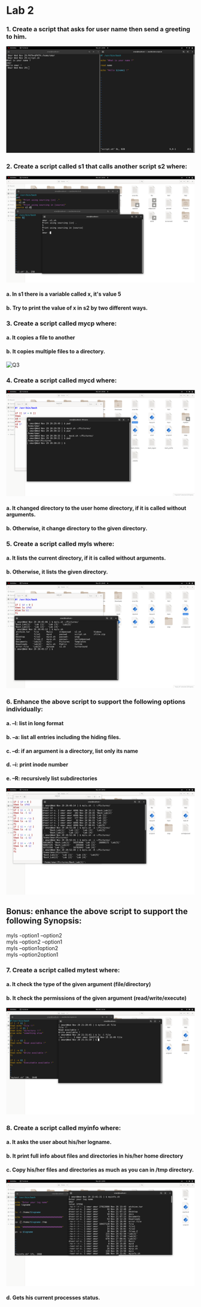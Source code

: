# Lab 2
### 1. Create a script that asks for user name then send a greeting to him.
![Q1](./Pics/1.png)
### 2. Create a script called s1 that calls another script s2 where:
![Q2](./Pics/2.png)
#### a. In s1 there is a variable called x, it's value 5
#### b. Try to print the value of x in s2 by two different ways.
### 3. Create a script called mycp where:
#### a. It copies a file to another
#### b. It copies multiple files to a directory.
![Q3](./Pics/3.png)
### 4. Create a script called mycd where:
![Q4](./Pics/4.png)
#### a. It changed directory to the user home directory, if it is called without arguments.
#### b. Otherwise, it change directory to the given directory.
### 5. Create a script called myls where:
#### a. It lists the current directory, if it is called without arguments.
#### b. Otherwise, it lists the given directory.
![Q5](./Pics/5.png)
### 6. Enhance the above script to support the following options individually:
#### a. –l: list in long format
#### b. –a: list all entries including the hiding files.
#### c. –d: if an argument is a directory, list only its name
#### d. –i: print inode number
#### e. –R: recursively list subdirectories
![Q6](./Pics/6.png)
## Bonus: enhance the above script to support the following Synopsis:
myls -option1 –option2\
myls –option2 –option1\
myls –option1option2\
myls –option2option1
### 7. Create a script called mytest where:
#### a. It check the type of the given argument (file/directory)
#### b. It check the permissions of the given argument (read/write/execute)
![Q7](./Pics/7.png)
### 8. Create a script called myinfo where:
#### a. It asks the user about his/her logname.
#### b. It print full info about files and directories in his/her home directory
#### c. Copy his/her files and directories as much as you can in /tmp directory.
![Q8](./Pics/8.png)
#### d. Gets his current processes status.

